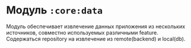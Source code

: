 # Модуль `:core:data`

Модуль обеспечивает извлечение данных приложения из нескольких источников, совместно используемых различными feature.
Содержаться repository на извлечение из remote(backend) и local(db).